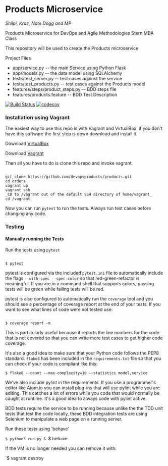 # Products Microservice
_Shilpi, Kraz, Nate Dogg and MP_

Products Microservice for DevOps and Agile Methodologies Stern MBA Class

This repository will be used to create the Products microservice


Project Files

* app/service.py -- the main Service using Python Flask
* app/models.py -- the data model using SQLAlchemy
* tests/test_server.py -- test cases against the service
* tests/test_products.py -- test cases against the Products model
* features/steps/product_steps.py -- BDD steps file 
* features/products.feature -- BDD Test Description

[![Build Status](https://travis-ci.org/devopsproducts/products.svg?branch=master)](https://travis-ci.org/devopsproducts/products)
[![codecov](https://codecov.io/gh/devopsproducts/products/branch/master/graph/badge.svg)](https://codecov.io/gh/devopsproducts/products)

### Installation using Vagrant
The easiest way to use this repo is with Vagrant and VirtualBox. if you don't have this software the first step is down download and install it.

Download [VirtualBox](https://www.virtualbox.org)

Download [Vagrant](https://www.vagrantup.com)

Then all you have to do is clone this repo and invoke vagrant:

```

git clone https://github.com/devopsproducts/products.git
cd orders
vagrant up
vagrant ssh
_CD to /vagrant out of the default SSH directory of home/vagrant_
cd /vagrant

```

Now you can run `pytest` to run the tests. Always run test cases before changing any code.


### Testing
#### Manually running the Tests

Run the tests using `pytest`

```

$ pytest

```

pytest is configured via the included `pytest.ini` file to automatically include the flags `--with-spec --spec-color` so that red-green-refactor is meaningful. If you are in a command shell that supports colors, passing tests will be green while failing tests will be red.

pytest is also configured to automatically run the `coverage` tool and you should see a percentage of coverage report at the end of your tests. If you want to see what lines of code were not tested use:

```

$ coverage report -m

```

This is particularly useful because it reports the line numbers for the code that is not covered so that you can write more test cases to get higher code coverage.

It's also a good idea to make sure that your Python code follows the PEP8 standard. `flake8` has been included in the `requirements.txt` file so that you can check if your code is compliant like this:

```
$ flake8 --count --max-complexity=10 --statistics model,service
```

We've also include pylint in the requirements. If you use a programmer's editor like Atom.io you can install plug-ins that will use pylint while you are editing. This catches a lot of errors while you code that would normally be caught at runtime. It's a good idea to always code with pylint active.

BDD tests require the service to be running because unlike the the TDD unit tests that test the code locally, these BDD integration tests are using Selenium to manipulate a web page on a running server.

Run these tests using 'behave'

 `$ python3 run.py &
 `$ behave

If the VM is no longer needed you can remove it with:

`$ vagrant destroy
